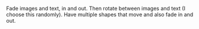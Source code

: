 Fade images and text, in and out.
Then rotate between images and text (I choose this randomly).
Have multiple shapes that move and also fade in and out.

